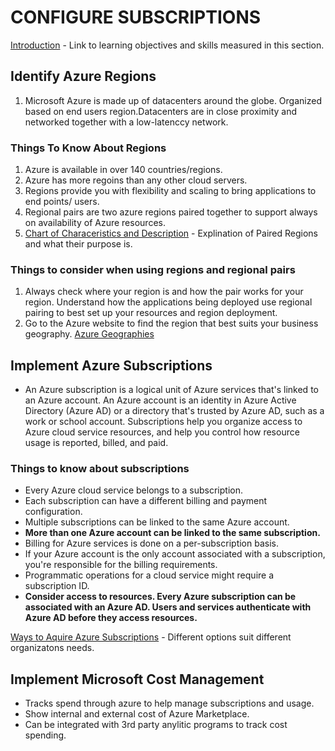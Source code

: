 # CONFIGURE SUBSCRIPTIONS

[Introduction](https://learn.microsoft.com/en-us/training/modules/configure-subscriptions/1-introduction) - Link to learning objectives and skills measured in this section.

## Identify Azure Regions

1. Microsoft Azure is made up of datacenters around the globe. Organized based on end users region.Datacenters are in close proximity and networked together with a low-latenccy network.

### Things To Know About Regions

1. Azure is available in over 140 countries/regions.
2. Azure has more regoins than any other cloud servers.
3. Regions provide you with flexibility and scaling to bring applications to end points/ users.
4. Regional pairs are two azure regions paired together to support always on availability of Azure resources.
5. [Chart of Characeristics and Description](https://learn.microsoft.com/en-us/training/modules/configure-subscriptions/2-identify-regions) - Explination of Paired Regions and what their purpose is.

### Things to consider when using regions and regional pairs

1. Always check where your region is and how the pair works for your region. Understand how the applications being deployed use regional pairing to best set up your resources and region deployment.
2. Go to the Azure website to find the region that best suits your business geography. [Azure Geographies](https://azure.microsoft.com/en-us/explore/global-infrastructure/geographies/#overview)

## Implement Azure Subscriptions

- An Azure subscription is a logical unit of Azure services that's linked to an Azure account. An Azure account is an identity in Azure Active Directory (Azure AD) or a directory that's trusted by Azure AD, such as a work or school account. Subscriptions help you organize access to Azure cloud service resources, and help you control how resource usage is reported, billed, and paid.

### Things to know about subscriptions

- Every Azure cloud service belongs to a subscription.
- Each subscription can have a different billing and payment configuration.
- Multiple subscriptions can be linked to the same Azure account.
- **More than one Azure account can be linked to the same subscription.**
- Billing for Azure services is done on a per-subscription basis.
- If your Azure account is the only account associated with a subscription, you're responsible for the billing requirements.
- Programmatic operations for a cloud service might require a subscription ID.
- **Consider access to resources. Every Azure subscription can be associated with an Azure AD. Users and services authenticate with Azure AD before they access resources.**

[Ways to Aquire Azure Subscriptions](https://learn.microsoft.com/en-us/training/modules/configure-subscriptions/4-obtain-subscription) - Different options suit different organizatons needs.

## Implement Microsoft Cost Management

- Tracks spend through azure to help manage subscriptions and usage.
- Show internal and external cost of Azure Marketplace.
- Can be integrated with 3rd party anylitic programs to track cost spending.
